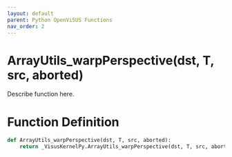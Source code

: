 ```yaml
---
layout: default
parent: Python OpenViSUS Functions
nav_order: 2
---
```


# ArrayUtils_warpPerspective(dst, T, src, aborted)

Describe function here.

# Function Definition

```python
def ArrayUtils_warpPerspective(dst, T, src, aborted):
    return _VisusKernelPy.ArrayUtils_warpPerspective(dst, T, src, aborted)

```